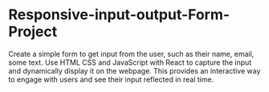 # Responsive-input-output-Form-Project
Create a simple form to get input from the user, such as their name, email, some text. Use HTML CSS and JavaScript with 
React to capture the input and dynamically display it on the webpage. This provides an interactive way to engage with users 
and see their input reflected in real time. 
